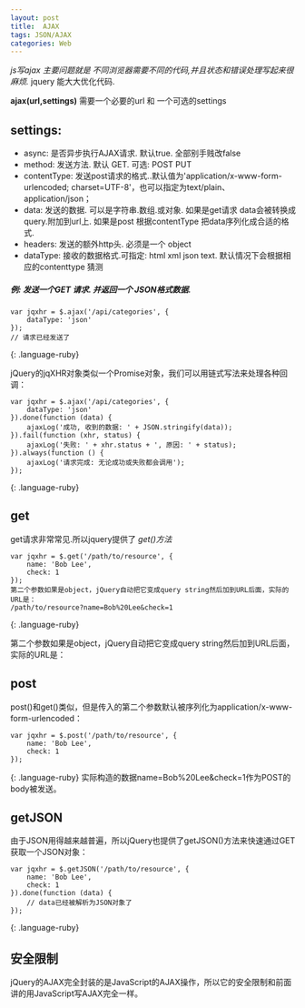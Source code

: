 ```yaml
---
layout: post
title:  AJAX
tags: JSON/AJAX
categories: Web
---
```



*js写ajax 主要问题就是 不同浏览器需要不同的代码,并且状态和错误处理写起来很麻烦.*
jquery 能大大优化代码.

**ajax(url,settings)** 需要一个必要的url 和 一个可选的settings

## settings:
- async: 是否异步执行AJAX请求. 默认true. 全部别手贱改false
- method: 发送方法. 默认 GET. 可选: POST PUT
- contentType: 发送post请求的格式..默认值为'application/x-www-form-urlencoded; charset=UTF-8'，也可以指定为text/plain、application/json；
- data:  发送的数据. 可以是字符串.数组.或对象.
	如果是get请求 data会被转换成query.附加到url上.
	如果是post 根据contentType 把data序列化成合适的格式.
- headers: 发送的额外http头. 必须是一个 object
- dataType: 接收的数据格式.可指定: html xml json text.
	默认情况下会根据相应的contenttype 猜测



##### 例: 发送一个GET 请求. 并返回一个 JSON格式数据.
~~~
var jqxhr = $.ajax('/api/categories', {
    dataType: 'json'
});
// 请求已经发送了
~~~
{: .language-ruby}



jQuery的jqXHR对象类似一个Promise对象，我们可以用链式写法来处理各种回调：
~~~
var jqxhr = $.ajax('/api/categories', {
    dataType: 'json'
}).done(function (data) {
    ajaxLog('成功, 收到的数据: ' + JSON.stringify(data));
}).fail(function (xhr, status) {
    ajaxLog('失败: ' + xhr.status + ', 原因: ' + status);
}).always(function () {
    ajaxLog('请求完成: 无论成功或失败都会调用');
});
~~~
{: .language-ruby}







## get

get请求非常常见.所以jquery提供了  *get()方法*
~~~
var jqxhr = $.get('/path/to/resource', {
    name: 'Bob Lee',
    check: 1
});
第二个参数如果是object，jQuery自动把它变成query string然后加到URL后面，实际的URL是：
/path/to/resource?name=Bob%20Lee&check=1
~~~
{: .language-ruby}


第二个参数如果是object，jQuery自动把它变成query string然后加到URL后面，实际的URL是：





## post
post()和get()类似，但是传入的第二个参数默认被序列化为application/x-www-form-urlencoded：
~~~
var jqxhr = $.post('/path/to/resource', {
    name: 'Bob Lee',
    check: 1
});
~~~
{: .language-ruby}
实际构造的数据name=Bob%20Lee&check=1作为POST的body被发送。


## getJSON
由于JSON用得越来越普遍，所以jQuery也提供了getJSON()方法来快速通过GET获取一个JSON对象：
~~~
var jqxhr = $.getJSON('/path/to/resource', {
    name: 'Bob Lee',
    check: 1
}).done(function (data) {
    // data已经被解析为JSON对象了
});
~~~
{: .language-ruby}


## 安全限制
jQuery的AJAX完全封装的是JavaScript的AJAX操作，所以它的安全限制和前面讲的用JavaScript写AJAX完全一样。























